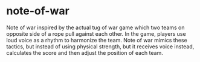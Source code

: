 # note-of-war
Note of war inspired by the actual tug of war game which two teams on opposite side of a rope pull against each other. In the game, players use loud voice as a rhythm to harmonize the team. Note of war mimics these tactics, but instead of using physical strength, but it receives voice instead, calculates the score and then adjust the position of each team.
